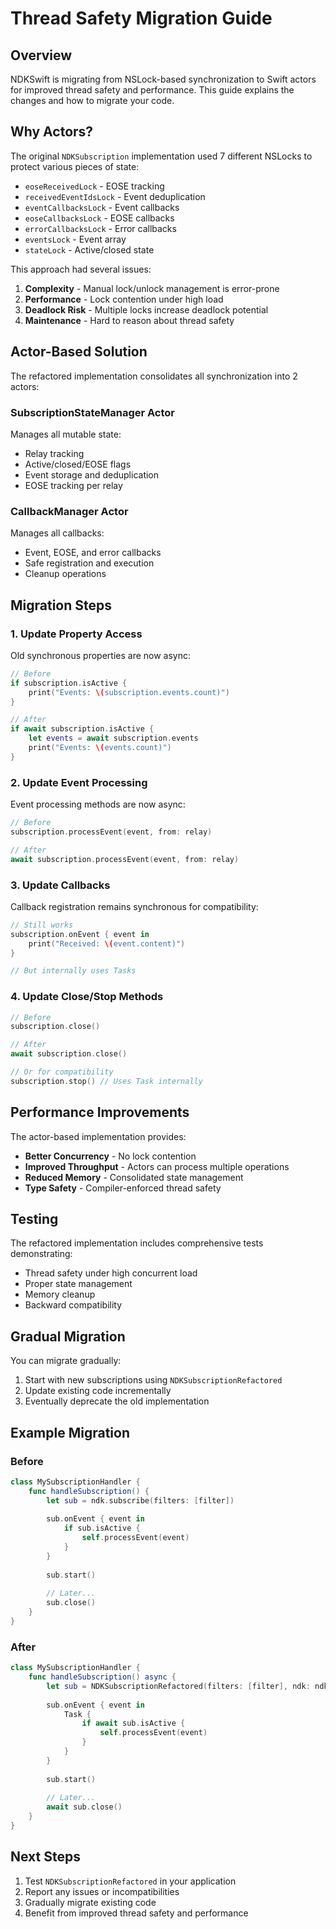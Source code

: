 # Thread Safety Migration Guide

## Overview

NDKSwift is migrating from NSLock-based synchronization to Swift actors for improved thread safety and performance. This guide explains the changes and how to migrate your code.

## Why Actors?

The original `NDKSubscription` implementation used 7 different NSLocks to protect various pieces of state:
- `eoseReceivedLock` - EOSE tracking
- `receivedEventIdsLock` - Event deduplication  
- `eventCallbacksLock` - Event callbacks
- `eoseCallbacksLock` - EOSE callbacks
- `errorCallbacksLock` - Error callbacks
- `eventsLock` - Event array
- `stateLock` - Active/closed state

This approach had several issues:
1. **Complexity** - Manual lock/unlock management is error-prone
2. **Performance** - Lock contention under high load
3. **Deadlock Risk** - Multiple locks increase deadlock potential
4. **Maintenance** - Hard to reason about thread safety

## Actor-Based Solution

The refactored implementation consolidates all synchronization into 2 actors:

### SubscriptionStateManager Actor
Manages all mutable state:
- Relay tracking
- Active/closed/EOSE flags
- Event storage and deduplication
- EOSE tracking per relay

### CallbackManager Actor  
Manages all callbacks:
- Event, EOSE, and error callbacks
- Safe registration and execution
- Cleanup operations

## Migration Steps

### 1. Update Property Access

Old synchronous properties are now async:

```swift
// Before
if subscription.isActive {
    print("Events: \(subscription.events.count)")
}

// After  
if await subscription.isActive {
    let events = await subscription.events
    print("Events: \(events.count)")
}
```

### 2. Update Event Processing

Event processing methods are now async:

```swift
// Before
subscription.processEvent(event, from: relay)

// After
await subscription.processEvent(event, from: relay)
```

### 3. Update Callbacks

Callback registration remains synchronous for compatibility:

```swift
// Still works
subscription.onEvent { event in
    print("Received: \(event.content)")
}

// But internally uses Tasks
```

### 4. Update Close/Stop Methods

```swift
// Before
subscription.close()

// After
await subscription.close()

// Or for compatibility
subscription.stop() // Uses Task internally
```

## Performance Improvements

The actor-based implementation provides:
- **Better Concurrency** - No lock contention
- **Improved Throughput** - Actors can process multiple operations
- **Reduced Memory** - Consolidated state management
- **Type Safety** - Compiler-enforced thread safety

## Testing

The refactored implementation includes comprehensive tests demonstrating:
- Thread safety under high concurrent load
- Proper state management
- Memory cleanup
- Backward compatibility

## Gradual Migration

You can migrate gradually:
1. Start with new subscriptions using `NDKSubscriptionRefactored`
2. Update existing code incrementally
3. Eventually deprecate the old implementation

## Example Migration

### Before
```swift
class MySubscriptionHandler {
    func handleSubscription() {
        let sub = ndk.subscribe(filters: [filter])
        
        sub.onEvent { event in
            if sub.isActive {
                self.processEvent(event)
            }
        }
        
        sub.start()
        
        // Later...
        sub.close()
    }
}
```

### After
```swift  
class MySubscriptionHandler {
    func handleSubscription() async {
        let sub = NDKSubscriptionRefactored(filters: [filter], ndk: ndk)
        
        sub.onEvent { event in
            Task {
                if await sub.isActive {
                    self.processEvent(event)
                }
            }
        }
        
        sub.start()
        
        // Later...
        await sub.close()
    }
}
```

## Next Steps

1. Test `NDKSubscriptionRefactored` in your application
2. Report any issues or incompatibilities
3. Gradually migrate existing code
4. Benefit from improved thread safety and performance